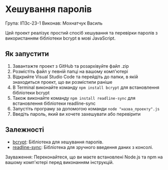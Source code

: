 # Хешування паролів

Група: ІПЗс-23-1
Виконав: Мохнатчук Василь

Цей проект реалізує простий спосіб хешування та перевірки паролів з використанням бібліотеки bcrypt в мові JavaScript. 

## Як запустити

1. Завантажте проект з GitHub та розархівуйте файл .zip
2. Розмістіть файл у певній папці на вашому комп'ютері
3. Відкрийте Visual Studio Code та перейдіть до папки, в якій знаходиться проект, що ви розмістили раніше
4. В Terminal виконайте команду `npm install bcrypt` для встановлення бібліотеки bcrypt
5. Також виконайте команду `npm install readline-sync` для встановлення бібліотеки readline-sync
6. Запустіть програму за допомогою команди `node "назва_проекту".js`
3. Введіть пароль, який ви хочете захешувати або перевірити

## Залежності

- [bcrypt](https://www.npmjs.com/package/bcrypt): Бібліотека для хешування паролів.
- [readline-sync](https://www.npmjs.com/package/readline-sync): Бібліотека для зручного введення даних з консолі.

Зауваження: Переконайтеся, що ви маєте встановлені Node.js та npm на вашому комп'ютері перед виконанням інструкцій.
